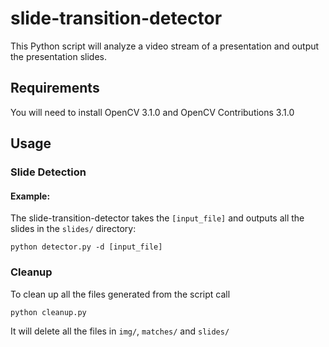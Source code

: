 # slide-transition-detector

This Python script will analyze a video stream of a presentation and output the presentation slides.

## Requirements
You will need to install OpenCV 3.1.0 and OpenCV Contributions 3.1.0

## Usage
### Slide Detection
#### Example:
The slide-transition-detector takes the `[input_file]` and outputs all the slides in the `slides/` directory:

`python detector.py -d [input_file]`

### Cleanup
To clean up all the files generated from the script call

`python cleanup.py`

It will delete all the files in `img/`, `matches/` and `slides/`
